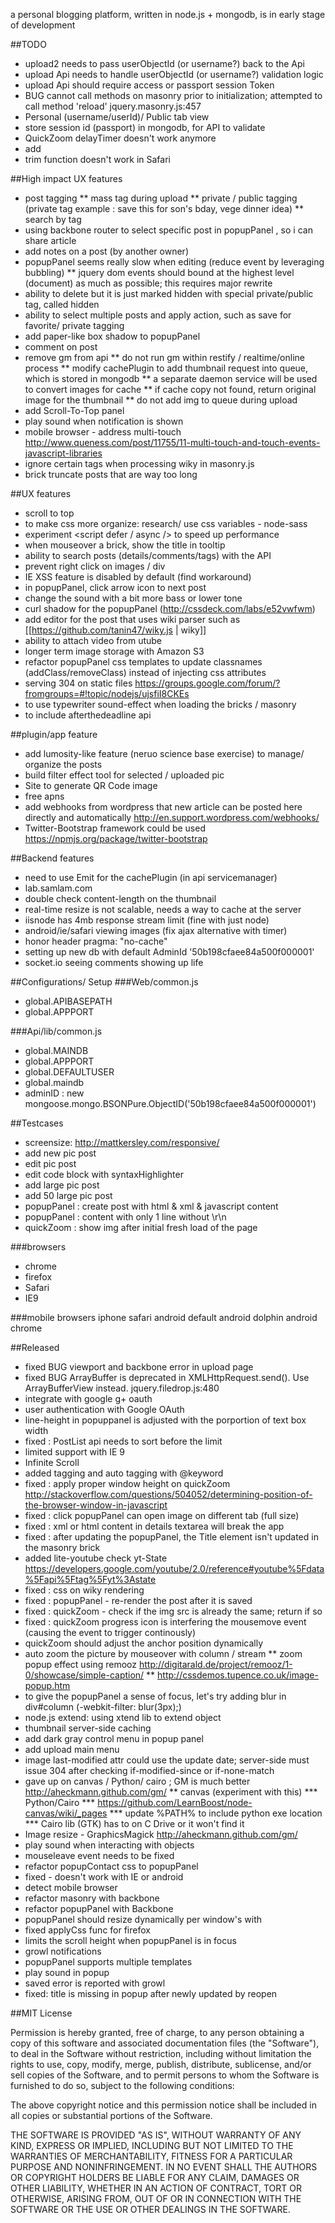 a personal blogging platform, written in node.js + mongodb, is in early stage of development

##TODO
* upload2 needs to pass userObjectId (or username?) back to the Api
* upload Api needs to handle userObjectId (or username?) validation logic
* upload Api should require access or passport session Token
* BUG cannot call methods on masonry prior to initialization; attempted to call method 'reload' jquery.masonry.js:457
* Personal (username/userId)/ Public tab view
* store session id (passport) in mongodb, for API to validate
* QuickZoom delayTimer doesn't work anymore
* add <!DOCTYPE html PUBLIC "-//W3C//DTD XHTML 1.0 Transitional//EN" "http://www.w3.org/TR/xhtml1/DTD/xhtml1-transitional.dtd">
* trim function doesn't work in Safari

##High impact UX features
* post tagging
** mass tag during upload
** private / public tagging (private tag example : save this for son's bday, vege dinner idea)
** search by tag
* using backbone router to select specific post in popupPanel , so i can share article
* add notes on a post (by another owner)
* popupPanel seems really slow when editing (reduce event by leveraging bubbling)
** jquery dom events should bound at the highest level (document) as much as possible; this requires major rewrite
* ability to delete but it is just marked hidden with special private/public tag, called hidden
* ability to select multiple posts and apply action, such as save for favorite/ private tagging
* add paper-like box shadow to popupPanel
* comment on post
* remove gm from api
** do not run gm within restify / realtime/online process
** modify cachePlugin to add thumbnail request into queue, which is stored in mongodb 
** a separate daemon service will be used to convert images for cache
** if cache copy not found, return original image for the thumbnail
** do not add img to queue during upload
* add Scroll-To-Top panel
* play sound when notification is shown
* mobile browser - address multi-touch http://www.queness.com/post/11755/11-multi-touch-and-touch-events-javascript-libraries
* ignore certain tags when processing wiky in masonry.js
* brick truncate posts that are way too long

##UX features
* scroll to top
* to make css more organize: research/ use css variables - node-sass
* experiment <script defer / async /> to speed up performance
* when mouseover a brick, show the title in tooltip
* ability to search posts (details/comments/tags) with the API
* prevent right click on images / div
* IE XSS feature is disabled by default (find workaround)
* in popupPanel, click arrow icon to next post
* change the sound with a bit more bass or lower tone
* curl shadow for the popupPanel (http://cssdeck.com/labs/e52vwfwm)
* add editor for the post that uses wiki parser such as [[https://github.com/tanin47/wiky.js | wiky]]
* ability to attach video from utube
* longer term image storage with Amazon S3
* refactor popupPanel css templates to update classnames (addClass/removeClass) instead of injecting css attributes
* serving 304 on static files https://groups.google.com/forum/?fromgroups=#!topic/nodejs/ujsfiI8CKEs
* to use typewriter sound-effect when loading the bricks / masonry
* to include afterthedeadline api

##plugin/app feature
* add lumosity-like feature (neruo science base exercise) to manage/ organize the posts
* build filter effect tool for selected / uploaded pic
* Site to generate QR Code image
* free apns
* add webhooks from wordpress that new article can be posted here directly and automatically http://en.support.wordpress.com/webhooks/
* Twitter-Bootstrap framework could be used https://npmjs.org/package/twitter-bootstrap


##Backend features
* need to use Emit for the cachePlugin (in api servicemanager)
* lab.samlam.com
* double check content-length on the thumbnail
* real-time resize is not scalable, needs a way to cache at the server
* iisnode has 4mb response stream limit (fine with just node)
* android/ie/safari viewing images (fix ajax alternative with timer)
* honor header pragma: "no-cache"
* setting up new db with default AdminId '50b198cfaee84a500f000001'
* socket.io seeing comments showing up life


##Configurations/ Setup
###Web/common.js
* global.APIBASEPATH
* global.APPPORT

###Api/lib/common.js
* global.MAINDB 
* global.APPPORT 
* global.DEFAULTUSER
* global.maindb 
* adminID : new mongoose.mongo.BSONPure.ObjectID('50b198cfaee84a500f000001')

##Testcases
* screensize: http://mattkersley.com/responsive/
* add new pic post
* edit pic post
* edit code block with syntaxHighlighter 
* add large pic post
* add 50 large pic post
* popupPanel : create post with html & xml & javascript content
* popupPanel : content with only 1 line without \r\n
* quickZoom : show img after initial fresh load of the page

###browsers
* chrome
* firefox
* Safari
* IE9

###mobile browsers
iphone safari
android default
android dolphin
android chrome

##Released
* fixed BUG viewport and backbone error in upload page
* fixed BUG ArrayBuffer is deprecated in XMLHttpRequest.send(). Use ArrayBufferView instead. jquery.filedrop.js:480
* integrate with google g+ oauth
* user authentication with Google OAuth
* line-height in popuppanel is adjusted with the porportion of text box width
* fixed : PostList api needs to sort before the limit
* limited support with IE 9
* Infinite Scroll
* added tagging and auto tagging with @keyword
* fixed : apply proper window height on quickZoom http://stackoverflow.com/questions/504052/determining-position-of-the-browser-window-in-javascript
* fixed : click popupPanel can open image on different tab (full size)
* fixed : xml or html content in details textarea will break the app
* fixed : after updating the popupPanel, the Title element isn't updated in the masonry brick
* added lite-youtube check yt-State https://developers.google.com/youtube/2.0/reference#youtube%5Fdata%5Fapi%5Ftag%5Fyt%3Astate
* fixed : css on wiky rendering
* fixed : popupPanel - re-render the post after it is saved
* fixed : quickZoom - check if the img src is already the same; return if so
* fixed : quickZoom progress icon is interfering the mousemove event (causing the event to trigger continously)
* quickZoom should adjust the anchor position dynamically
* auto zoom the picture by mouseover with column / stream
** zoom popup effect using remooz http://digitarald.de/project/remooz/1-0/showcase/simple-caption/
** http://cssdemos.tupence.co.uk/image-popup.htm
* to give the popupPanel a sense of focus, let's try adding blur in div#column (-webkit-filter: blur(3px);)
* node.js extend: using xtend lib to extend object
* thumbnail server-side caching
* add dark gray control menu in popup panel 
* add upload main menu
* image last-modified attr could use the update date; server-side must issue 304 after checking if-modified-since or if-none-match
* gave up on canvas / Python/ cairo ; GM is much better http://aheckmann.github.com/gm/
** canvas (experiment with this)
*** Python/Cairo
*** https://github.com/LearnBoost/node-canvas/wiki/_pages
*** update %PATH% to include python exe location
*** Cairo lib (GTK) has to on C Drive or it won't find it
* Image resize - GraphicsMagick http://aheckmann.github.com/gm/
* play sound when interacting with objects
* mouseleave event needs to be fixed
* refactor popupContact css to popupPanel
* fixed - doesn't work with IE or android
* detect mobile browser
* refactor masonry with backbone
* refactor popupPanel with Backbone
* popupPanel should resize dynamically per window's with
* fixed applyCss func for firefox
* limits the scroll height when popupPanel is in focus
* growl notifications
* popupPanel supports multiple templates
* play sound in popup 
* saved error is reported with growl
* fixed: title is missing in popup after newly updated by reopen



##MIT License

Permission is hereby granted, free of charge, to any person obtaining
a copy of this software and associated documentation files (the
"Software"), to deal in the Software without restriction, including
without limitation the rights to use, copy, modify, merge, publish,
distribute, sublicense, and/or sell copies of the Software, and to
permit persons to whom the Software is furnished to do so, subject to
the following conditions:

The above copyright notice and this permission notice shall be
included in all copies or substantial portions of the Software.

THE SOFTWARE IS PROVIDED "AS IS", WITHOUT WARRANTY OF ANY KIND,
EXPRESS OR IMPLIED, INCLUDING BUT NOT LIMITED TO THE WARRANTIES OF
MERCHANTABILITY, FITNESS FOR A PARTICULAR PURPOSE AND
NONINFRINGEMENT. IN NO EVENT SHALL THE AUTHORS OR COPYRIGHT HOLDERS BE
LIABLE FOR ANY CLAIM, DAMAGES OR OTHER LIABILITY, WHETHER IN AN ACTION
OF CONTRACT, TORT OR OTHERWISE, ARISING FROM, OUT OF OR IN CONNECTION
WITH THE SOFTWARE OR THE USE OR OTHER DEALINGS IN THE SOFTWARE.